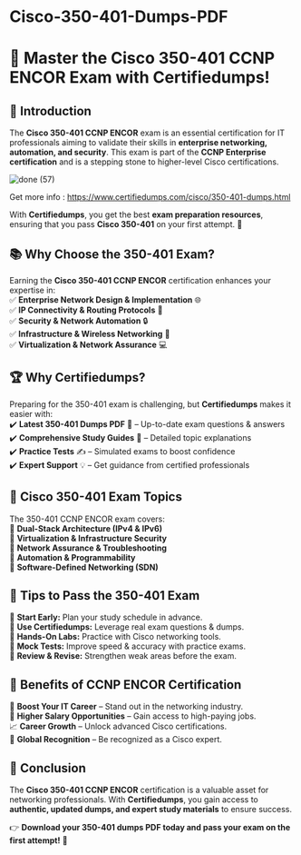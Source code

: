 # Cisco-350-401-Dumps-PDF

# **🎯 Master the Cisco 350-401 CCNP ENCOR Exam with Certifiedumps!**  

## **🔎 Introduction**  
The **Cisco 350-401 CCNP ENCOR** exam is an essential certification for IT professionals aiming to validate their skills in **enterprise networking, automation, and security**. This exam is part of the **CCNP Enterprise certification** and is a stepping stone to higher-level Cisco certifications.  

![done (57)](https://github.com/user-attachments/assets/79127820-3e65-45f7-bd9f-ff0f634e3c51)

Get more info : https://www.certifiedumps.com/cisco/350-401-dumps.html

With **Certifiedumps**, you get the best **exam preparation resources**, ensuring that you pass **Cisco 350-401** on your first attempt. 🚀  

## **📚 Why Choose the 350-401 Exam?**  
Earning the **Cisco 350-401 CCNP ENCOR** certification enhances your expertise in:  
✅ **Enterprise Network Design & Implementation** 🌐  
✅ **IP Connectivity & Routing Protocols** 🔄  
✅ **Security & Network Automation** 🔒  
✅ **Infrastructure & Wireless Networking** 📶  
✅ **Virtualization & Network Assurance** 💻  

## **🏆 Why Certifiedumps?**  
Preparing for the 350-401 exam is challenging, but **Certifiedumps** makes it easier with:  
✔️ **Latest 350-401 Dumps PDF** 📜 – Up-to-date exam questions & answers  
✔️ **Comprehensive Study Guides** 📘 – Detailed topic explanations  
✔️ **Practice Tests** ✍️ – Simulated exams to boost confidence  
✔️ **Expert Support** 💡 – Get guidance from certified professionals  

## **📌 Cisco 350-401 Exam Topics**  
The 350-401 CCNP ENCOR exam covers:  
🔹 **Dual-Stack Architecture (IPv4 & IPv6)**  
🔹 **Virtualization & Infrastructure Security**  
🔹 **Network Assurance & Troubleshooting**  
🔹 **Automation & Programmability**  
🔹 **Software-Defined Networking (SDN)**  

## **🚀 Tips to Pass the 350-401 Exam**  
🔹 **Start Early:** Plan your study schedule in advance.  
🔹 **Use Certifiedumps:** Leverage real exam questions & dumps.  
🔹 **Hands-On Labs:** Practice with Cisco networking tools.  
🔹 **Mock Tests:** Improve speed & accuracy with practice exams.  
🔹 **Review & Revise:** Strengthen weak areas before the exam.  

## **🌟 Benefits of CCNP ENCOR Certification**  
🏅 **Boost Your IT Career** – Stand out in the networking industry.  
💼 **Higher Salary Opportunities** – Gain access to high-paying jobs.  
📈 **Career Growth** – Unlock advanced Cisco certifications.  
🎯 **Global Recognition** – Be recognized as a Cisco expert.  

## **📣 Conclusion**  
The **Cisco 350-401 CCNP ENCOR** certification is a valuable asset for networking professionals. With **Certifiedumps**, you gain access to **authentic, updated dumps, and expert study materials** to ensure success.  

👉 **Download your 350-401 dumps PDF today and pass your exam on the first attempt!** 🎯  
